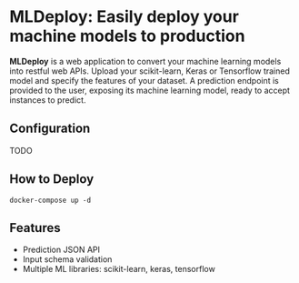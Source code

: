 # MLDeploy: Easily deploy your machine models to production

**MLDeploy** is a web application to convert your machine learning models into restful web APIs.
Upload your scikit-learn, Keras or Tensorflow trained model and specify the features of your dataset.
A prediction endpoint is provided to the user, exposing its machine learning model, ready to accept instances to predict.

## Configuration

TODO

## How to Deploy

```
docker-compose up -d
```

## Features

 * Prediction JSON API
 * Input schema validation
 * Multiple ML libraries: scikit-learn, keras, tensorflow
